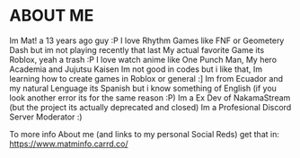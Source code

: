   # ABOUT ME
Im Mat! a 13 years ago guy :P
I love Rhythm Games like FNF or Geometery Dash but im not playing recently that last
My actual favorite Game its Roblox, yeah a trash :P
I love watch anime like One Punch Man, My hero Academia and Jujutsu Kaisen
Im not good in codes but i like that, Im learning how to create games in Roblox or general :] 
Im from Ecuador and my natural Lenguage its Spanish but i know something of English (if you look another error its for the same reason :P)
Im a Ex Dev of NakamaStream (but the project its actually deprecated and closed)
Im a Profesional Discord Server Moderator :)

To more info About me (and links to my personal Social Reds) get that in: https://www.matminfo.carrd.co/
